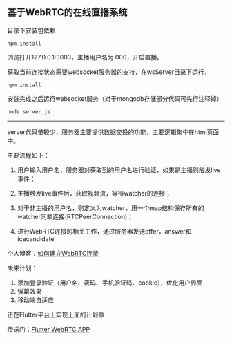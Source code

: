 ## 基于WebRTC的在线直播系统
目录下安装包依赖
```
npm install
```
浏览打开127.0.0.1:3003，主播用户名为 000，开启直播。

获取当前连接状态需要websocket服务器的支持，在wsServer目录下运行，

```
npm install
```

安装完成之后运行websocket服务（对于mongodb存储部分代码可先行注释掉）

```
node server.js
```

---

server代码量较少，服务器主要提供数据交换的功能，主要逻辑集中在html页面中。

主要流程如下：

1. 用户输入用户名，服务器对获取到的用户名进行验证，如果是主播则触发live事件；

2. 主播触发live事件后，获取视频流，等待watcher的连接；

3. 对于非主播的用户名，则定义为watcher，用一个map结构保存所有的watcher同辈连接(RTCPeerConnection)；

4. 进行WebRTC连接的相关工作，通过服务器发送offer，answer和icecandidate

个人博客：[如何建立WebRTC连接](https://juejin.im/post/6844903624561147918)

未来计划：

1. 添加登录验证（用户名、密码、手机验证码、cookie），优化用户界面
2. 弹幕效果
3. 移动端自适应

正在Flutter平台上实现上面的计划😄

传送门：[Flutter WebRTC APP](https://github.com/Nirvana-cn/flutter_webrtc_app)
